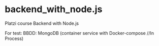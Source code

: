 # backend_with_node.js
Platzi course Backend with Node.js

For test:
BBDD: MongoDB (container service with Docker-compose //In Process)
